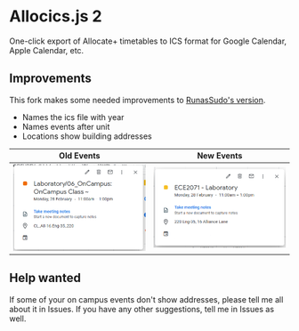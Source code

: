 # Allocics.js 2
One-click export of Allocate+ timetables to ICS format for Google Calendar, Apple Calendar, etc.
## Improvements
This fork makes some needed improvements to [RunasSudo's version](https://github.com/RunasSudo/allocics.js).
- Names the ics file with year
- Names events after unit
- Locations show building addresses

Old Events | New Events
--- | ---
![](/assets/eventOld.PNG) | ![](/assets/eventNew.PNG)

## Help wanted
If some of your on campus events don't show addresses, please tell me all about it in Issues. If you have any other suggestions, tell me in Issues as well.